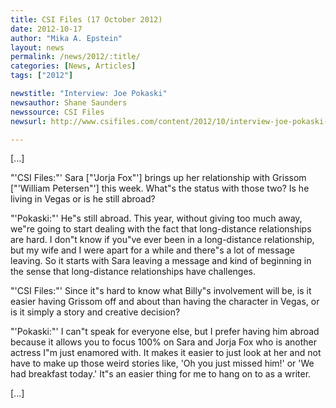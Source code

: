 ```yaml
---
title: CSI Files (17 October 2012)
date: 2012-10-17
author: "Mika A. Epstein"
layout: news
permalink: /news/2012/:title/
categories: [News, Articles]
tags: ["2012"]

newstitle: "Interview: Joe Pokaski"
newsauthor: Shane Saunders
newssource: CSI Files
newsurl: http://www.csifiles.com/content/2012/10/interview-joe-pokaski-3/

---
```


[...]

"'CSI Files:"' Sara ["'Jorja Fox"'] brings up her relationship with Grissom ["'William Petersen"'] this week. What"s the status with those two? Is he living in Vegas or is he still abroad?

"'Pokaski:"' He"s still abroad. This year, without giving too much away, we"re going to start dealing with the fact that long-distance relationships are hard. I don"t know if you"ve ever been in a long-distance relationship, but my wife and I were apart for a while and there"s a lot of message leaving. So it starts with Sara leaving a message and kind of beginning in the sense that long-distance relationships have challenges.

"'CSI Files:"' Since it"s hard to know what Billy"s involvement will be, is it easier having Grissom off and about than having the character in Vegas, or is it simply a story and creative decision?

"'Pokaski:"' I can"t speak for everyone else, but I prefer having him abroad because it allows you to focus 100% on Sara and Jorja Fox who is another actress I"m just enamored with. It makes it easier to just look at her and not have to make up those weird stories like, 'Oh you just missed him!' or 'We had breakfast today.' It"s an easier thing for me to hang on to as a writer.

[...]
